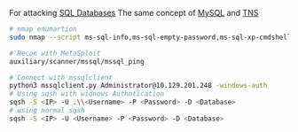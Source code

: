 For attacking [SQL Databases](obsidian://open?vault=Obsidian%20Vault&file=Exploit%2FATTACKING%20COMMON%20SERVICES%2FAttacking%20SQL%20Databases)
The same concept of [MySQL](obsidian://open?vault=Obsidian%20Vault&file=Footprinting%2FHOSTS%2FMySQL) and [TNS](obsidian://open?vault=Obsidian%20Vault&file=Footprinting%2FHOSTS%2FOracle%20TNS) 
```bash
# nmap enumartion
sudo nmap --script ms-sql-info,ms-sql-empty-password,ms-sql-xp-cmdshell,ms-sql-config,ms-sql-ntlm-info,ms-sql-tables,ms-sql-hasdbaccess,ms-sql-dac,ms-sql-dump-hashes --script-args mssql.instance-port=1433,mssql.username=sa,mssql.password=,mssql.instance-name=MSSQLSERVER -sV -p 1433 10.129.201.248

# Recon with MetaSploit
auxiliary/scanner/mssql/mssql_ping 

# Connect with mssqlclient
python3 mssqlclient.py Administrator@10.129.201.248 -windows-auth
# Using sqsh with widnows Authntication
sqsh -S <IP> -U .\\<Username> -P <Password> -D <Database>
# using normal sqsh
sqsh -S <IP> -U <Username> -P <Password> -D <Database>
```
